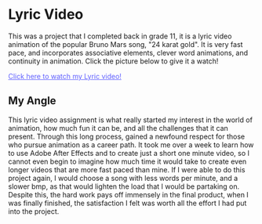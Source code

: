 # Lyric Video

<p>This was a project that I completed back in grade 11, it is a lyric video animation of the popular Bruno Mars song, "24 karat gold". It is very fast pace, and incorporates associative elements, clever word animations, and continuity in animation. Click the picture below to give it a watch!</p> 

<a href="https://youtu.be/4VbzUdvcKuo" style="color: #6161FF" target="_blank">Click here to watch my Lyric video!</a>

<p>
    <h2>My Angle</h2>
    
This lyric video assignment is what really started my interest in the world of animation, how much fun it can be, and all the challenges that it can present. Through this long process, gained a newfound respect for those who pursue animation as a career path. It took me over a week to learn how to use Adobe After Effects and to create just a short one minute video, so I cannot even begin to imagine how much time it would take to create even longer videos that are more fast paced than mine. If I were able to do this project again, I would choose a song with less words per minute, and a slower bmp, as that would lighten the load that I would be partaking on. Despite this, the hard work pays off immensely in the final product, when I was finally finished, the satisfaction I felt was worth all the effort I had put into the project.

</p>

</br>
</br>
</br>
